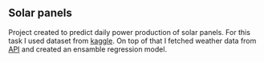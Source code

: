 ## Solar panels

Project created to predict daily power production of solar panels.
For this task I used dataset from [kaggle](https://www.kaggle.com/datasets/fvcoppen/solarpanelspower?select=PV_Elec_Gas3.csv).
On top of that I fetched weather data from [API](https://open-meteo.com/) and created an ensamble regression model.

